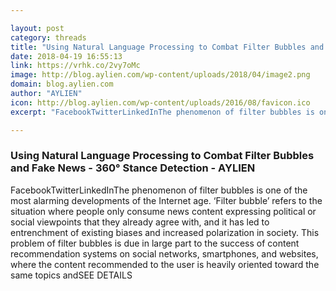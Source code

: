 ```yaml
---

layout: post
category: threads
title: "Using Natural Language Processing to Combat Filter Bubbles and Fake News - 360° Stance Detection - AYLIEN"
date: 2018-04-19 16:55:13
link: https://vrhk.co/2vy7oMc
image: http://blog.aylien.com/wp-content/uploads/2018/04/image2.png
domain: blog.aylien.com
author: "AYLIEN"
icon: http://blog.aylien.com/wp-content/uploads/2016/08/favicon.ico
excerpt: "FacebookTwitterLinkedInThe phenomenon of filter bubbles is one of the most alarming developments of the Internet age. ‘Filter bubble’ refers to the situation where people only consume news content expressing political or social viewpoints that they already agree with, and it has led to entrenchment of existing biases and increased polarization in society. This problem of filter bubbles is due in large part to the success of content recommendation systems on social networks, smartphones, and websites, where the content recommended to the user is heavily oriented toward the same topics andSEE DETAILS"

---
```


### Using Natural Language Processing to Combat Filter Bubbles and Fake News - 360° Stance Detection - AYLIEN

FacebookTwitterLinkedInThe phenomenon of filter bubbles is one of the most alarming developments of the Internet age. ‘Filter bubble’ refers to the situation where people only consume news content expressing political or social viewpoints that they already agree with, and it has led to entrenchment of existing biases and increased polarization in society. This problem of filter bubbles is due in large part to the success of content recommendation systems on social networks, smartphones, and websites, where the content recommended to the user is heavily oriented toward the same topics andSEE DETAILS